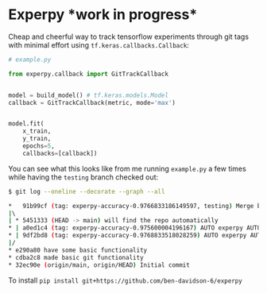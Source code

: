 # Experpy \*work in progress*

Cheap and cheerful way to track tensorflow experiments through git tags with minimal effort using `tf.keras.callbacks.Callback`:


```python
# example.py

from experpy.callback import GitTrackCallback


model = build_model() # tf.keras.models.Model
callback = GitTrackCallback(metric, mode='max')


model.fit(
    x_train,
    y_train,
    epochs=5,
    callbacks=[callback])

```
You can see what this looks like from me running `example.py` a few times while having the `testing` branch checked out:
```bash
$ git log --oneline --decorate --graph --all

*   91b99cf (tag: experpy-accuracy-0.9766833186149597, testing) Merge branch 'main' into testing
|\  
| * 5451333 (HEAD -> main) will find the repo automatically
* | a0ed1c4 (tag: experpy-accuracy-0.975600004196167) AUTO experpy AUTO
* | 9df2bd8 (tag: experpy-accuracy-0.9768833518028259) AUTO experpy AUTO
|/  
* e290a80 have some basic functionality
* cdba2c8 made basic git functionality
* 32ec90e (origin/main, origin/HEAD) Initial commit
```

To install
```pip install git+https://github.com/ben-davidson-6/experpy```
